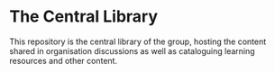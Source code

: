 # The Central Library
This repository is the central library of the group, hosting the content shared in organisation discussions as well as cataloguing learning resources and other content.
